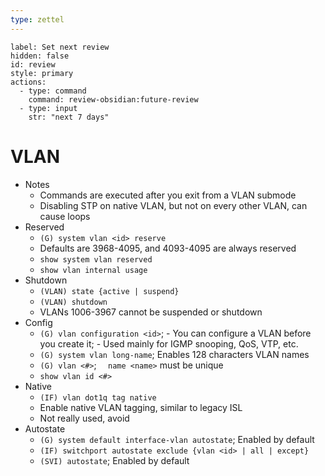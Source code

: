 ```yaml
---
type: zettel
---
```


```meta-bind-button
label: Set next review
hidden: false
id: review
style: primary
actions:
  - type: command
    command: review-obsidian:future-review
  - type: input
    str: "next 7 days"
```

# VLAN

- Notes
	- Commands are executed after you exit from a VLAN submode
	- Disabling STP on native VLAN, but not on every other VLAN, can cause loops
- Reserved
	- `(G) system vlan <id> reserve`
	- Defaults are 3968-4095, and 4093-4095 are always reserved
	- `show system vlan reserved`
	- `show vlan internal usage`
- Shutdown
	- `(VLAN) state {active | suspend}`
	- `(VLAN) shutdown`
	- VLANs 1006-3967 cannot be suspended or shutdown
- Config
	- `(G) vlan configuration <id>`; - You can configure a VLAN before you create it; - Used mainly for IGMP snooping, QoS, VTP, etc.
	- `(G) system vlan long-name`; Enables 128 characters VLAN names
	- `(G) vlan <#>`; `  name <name>` must be unique
	- `show vlan id <#>`
- Native
	- `(IF) vlan dot1q tag native`
	- Enable native VLAN tagging, similar to legacy ISL
	- Not really used, avoid
- Autostate
	- `(G) system default interface-vlan autostate`; Enabled by default
	- `(IF) switchport autostate exclude {vlan <id> | all | except}`
	- `(SVI) autostate`; Enabled by default

